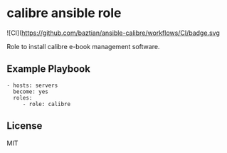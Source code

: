 calibre ansible role
====================

![CI](https://github.com/baztian/ansible-calibre/workflows/CI/badge.svg

Role to install calibre e-book management software.

Example Playbook
----------------

    - hosts: servers
      become: yes
      roles:
         - role: calibre

License
-------

MIT

